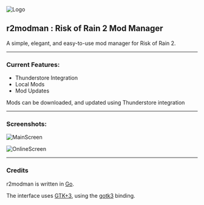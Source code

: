 ![Logo](https://i.imgur.com/rdImc3h.png)

## r2modman : Risk of Rain 2 Mod Manager

A simple, elegant, and easy-to-use mod manager for Risk of Rain 2.

---

### Current Features:
- Thunderstore Integration
- Local Mods
- Mod Updates

Mods can be downloaded, and updated using Thunderstore integration

---

### Screenshots:

![MainScreen](https://i.imgur.com/YXxQVNP.png)

![OnlineScreen](https://i.imgur.com/PQFfCwA.png)

---

### Credits

r2modman is written in [Go](https://golang.org).

The interface uses [GTK+3](https://gtk.org), using the [gotk3](https://github.com/gotk3/gotk3) binding.
